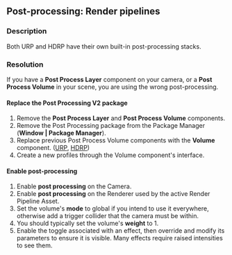 ## Post-processing: Render pipelines
### Description
Both URP and HDRP have their own built-in post-processing stacks.  

### Resolution
If you have a **Post Process Layer** component on your camera, or a **Post Process Volume** in your scene, you are using the wrong post-processing.  

#### Replace the Post Processing V2 package
1. Remove the **Post Process Layer** and **Post Process Volume** components.
2. Remove the Post Processing package from the Package Manager (**Window | Package Manager**).
3. Replace previous Post Process Volume components with the **Volume** component. ([URP](https://docs.unity3d.com/Packages/com.unity.render-pipelines.universal@latest/index.html?subfolder=/manual/Volumes.html), [HDRP](https://docs.unity3d.com/Packages/com.unity.render-pipelines.high-definition@latest/index.html?subfolder=/manual/Volumes.html))
4. Create a new profiles through the Volume component's interface.

#### Enable post-processing
1. Enable **post processing** on the Camera.
2. Enable **post processing** on the Renderer used by the active Render Pipeline Asset.
3. Set the volume's **mode** to global if you intend to use it everywhere, otherwise add a trigger collider that the camera must be within.
4. You should typically set the volume's **weight** to 1.
5. Enable the toggle associated with an effect, then override and modify its parameters to ensure it is visible. Many effects require raised intensities to see them.